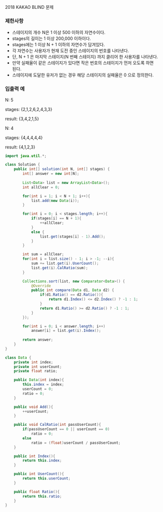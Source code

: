 2018 KAKAO BLIND
문제

### 제한사항
- 스테이지의 개수 N은 1 이상 500 이하의 자연수이다.
- stages의 길이는 1 이상 200,000 이하이다.
- stages에는 1 이상 N + 1 이하의 자연수가 담겨있다.
- 각 자연수는 사용자가 현재 도전 중인 스테이지의 번호를 나타낸다.
- 단, N + 1 은 마지막 스테이지(N 번째 스테이지) 까지 클리어 한 사용자를 나타낸다.
- 만약 실패율이 같은 스테이지가 있다면 작은 번호의 스테이지가 먼저 오도록 하면 된다.
- 스테이지에 도달한 유저가 없는 경우 해당 스테이지의 실패율은 0 으로 정의한다.

### 입출력 예
N: 5

stages: {2,1,2,6,2,4,3,3}

result: {3,4,2,1,5}

N: 4

stages: {4,4,4,4,4}

result: {4,1,2,3}


```java
import java.util.*;

class Solution {
    public int[] solution(int N, int[] stages) {
        int[] answer = new int[N];
        
        List<Data> list = new ArrayList<Data>();
        int allClear = 0;

        for(int i = 1; i < N + 1; i++){
            list.add(new Data(i));
        }

        for(int i = 0; i < stages.length; i++){
            if(stages[i] == N + 1){
                ++allClear;
            }
            else {
                list.get(stages[i] - 1).Add();
            }
        }

        int sum = allClear;
        for(int i = list.size() - 1; i > -1; --i){
            sum += list.get(i).UserCount();
            list.get(i).CalRatio(sum);
        }

        Collections.sort(list, new Comparator<Data>() {
            @Override
            public int compare(Data d1, Data d2) {
                if(d1.Ratio() == d2.Ratio()){
                    return d1.Index() <= d2.Index() ? -1 : 1;
                }
                return d1.Ratio() >= d2.Ratio() ? -1 : 1;
            }
        });

        for(int i = 0; i < answer.length; i++)
            answer[i] = list.get(i).Index();
        
        return answer;
    }
}

class Data {
    private int index;
    private int userCount;
    private float ratio;

    public Data(int index){
        this.index = index;
        userCount = 0;
        ratio = 0;
    }

    public void Add(){
        ++userCount;
    }

    public void CalRatio(int passUserCount){
        if(passUserCount == 0 || userCount == 0)
            ratio = 0;
        else
            ratio = (float)userCount / passUserCount;
    }

    public int Index(){
        return this.index;
    }

    public int UserCount(){
        return this.userCount;
    }

    public float Ratio(){
        return this.ratio;
    }
}
```
